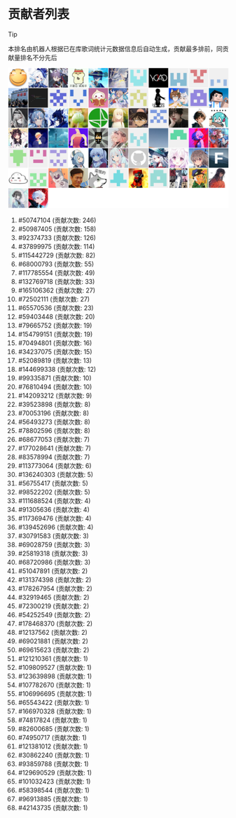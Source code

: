 # 贡献者列表

> [!TIP]
> 本排名由机器人根据已在库歌词统计元数据信息后自动生成，贡献最多排前，同贡献量排名不分先后

![贡献者头像画廊](./CONTRIBUTORS.svg)

1. #50747104 (贡献次数: 246)
2. #50987405 (贡献次数: 158)
3. #92374733 (贡献次数: 126)
4. #37899975 (贡献次数: 114)
5. #115442729 (贡献次数: 82)
6. #68000793 (贡献次数: 55)
7. #117785554 (贡献次数: 49)
8. #132769718 (贡献次数: 33)
9. #165106362 (贡献次数: 27)
10. #72502111 (贡献次数: 27)
11. #65570536 (贡献次数: 23)
12. #59403448 (贡献次数: 20)
13. #79665752 (贡献次数: 19)
14. #154799151 (贡献次数: 19)
15. #70494801 (贡献次数: 16)
16. #34237075 (贡献次数: 15)
17. #52089819 (贡献次数: 13)
18. #144699338 (贡献次数: 12)
19. #99335871 (贡献次数: 10)
20. #76810494 (贡献次数: 10)
21. #142093212 (贡献次数: 9)
22. #39523898 (贡献次数: 8)
23. #70053196 (贡献次数: 8)
24. #56493273 (贡献次数: 8)
25. #78802596 (贡献次数: 8)
26. #68677053 (贡献次数: 7)
27. #177028641 (贡献次数: 7)
28. #83578994 (贡献次数: 7)
29. #113773064 (贡献次数: 6)
30. #136240303 (贡献次数: 5)
31. #56755417 (贡献次数: 5)
32. #98522202 (贡献次数: 5)
33. #111688524 (贡献次数: 4)
34. #91305636 (贡献次数: 4)
35. #117369476 (贡献次数: 4)
36. #139452696 (贡献次数: 4)
37. #30791583 (贡献次数: 3)
38. #69028759 (贡献次数: 3)
39. #25819318 (贡献次数: 3)
40. #68720986 (贡献次数: 3)
41. #51047891 (贡献次数: 2)
42. #131374398 (贡献次数: 2)
43. #178267954 (贡献次数: 2)
44. #32919465 (贡献次数: 2)
45. #72300219 (贡献次数: 2)
46. #54252549 (贡献次数: 2)
47. #178468370 (贡献次数: 2)
48. #12137562 (贡献次数: 2)
49. #69021881 (贡献次数: 2)
50. #69615623 (贡献次数: 2)
51. #121210361 (贡献次数: 1)
52. #109809527 (贡献次数: 1)
53. #123639898 (贡献次数: 1)
54. #107782670 (贡献次数: 1)
55. #106996695 (贡献次数: 1)
56. #65543422 (贡献次数: 1)
57. #166970328 (贡献次数: 1)
58. #74817824 (贡献次数: 1)
59. #82600685 (贡献次数: 1)
60. #74950717 (贡献次数: 1)
61. #121381012 (贡献次数: 1)
62. #30862240 (贡献次数: 1)
63. #93859788 (贡献次数: 1)
64. #129690529 (贡献次数: 1)
65. #101032423 (贡献次数: 1)
66. #58398544 (贡献次数: 1)
67. #96913885 (贡献次数: 1)
68. #42143735 (贡献次数: 1)
